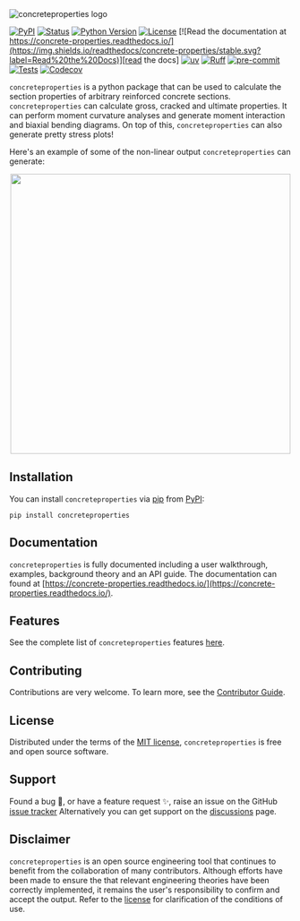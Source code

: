 <picture>
  <source media="(prefers-color-scheme: dark)" srcset="docs/_static/cp_logo_dark.png">
  <source media="(prefers-color-scheme: light)" srcset="docs/_static/cp_logo.png">
  <img alt="concreteproperties logo" src="docs/_static/cp_logo.png">
</picture>

[![PyPI](https://img.shields.io/pypi/v/concreteproperties.svg)][pypi_]
[![Status](https://img.shields.io/pypi/status/concreteproperties.svg)][status]
[![Python Version](https://img.shields.io/pypi/pyversions/concreteproperties)][python version]
[![License](https://img.shields.io/pypi/l/concreteproperties)][license]
[![Read the documentation at https://concrete-properties.readthedocs.io/](https://img.shields.io/readthedocs/concrete-properties/stable.svg?label=Read%20the%20Docs)][read the docs]
[![uv](https://img.shields.io/endpoint?url=https://raw.githubusercontent.com/astral-sh/uv/main/assets/badge/v0.json)][uv]
[![Ruff](https://img.shields.io/endpoint?url=https://raw.githubusercontent.com/astral-sh/ruff/main/assets/badge/v2.json)][ruff]
[![pre-commit](https://img.shields.io/badge/pre--commit-enabled-brightgreen?logo=pre-commit&logoColor=white)][pre-commit]
[![Tests](https://github.com/robbievanleeuwen/concrete-properties/actions/workflows/ci.yml/badge.svg?branch=master)][tests]
[![Codecov](https://codecov.io/gh/robbievanleeuwen/concrete-properties/branch/master/graph/badge.svg)][codecov]


[pypi_]: https://pypi.org/project/concreteproperties/
[status]: https://pypi.org/project/concreteproperties/
[python version]: https://pypi.org/project/concreteproperties
[read the docs]: https://concrete-properties.readthedocs.io/
[uv]: https://github.com/astral-sh/uv
[ruff]: https://github.com/astral-sh/ruff
[pre-commit]: https://github.com/pre-commit/pre-commit
[tests]: https://github.com/robbievanleeuwen/concrete-properties/actions/workflows/ci.yml
[codecov]: https://app.codecov.io/gh/robbievanleeuwen/concrete-properties

`concreteproperties` is a python package that can be used to calculate the section
properties of arbitrary reinforced concrete sections. `concreteproperties` can calculate
gross, cracked and ultimate properties. It can perform moment curvature analyses
and generate moment interaction and biaxial bending diagrams. On top of this,
`concreteproperties` can also generate pretty stress plots!

Here's an example of some of the non-linear output `concreteproperties` can generate:

<p align="center">
  <img src="docs/_static/anim/anim_compress.gif" width="500"/>
</p>

## Installation

You can install `concreteproperties` via [pip] from [PyPI]:

```shell
pip install concreteproperties
```

## Documentation

`concreteproperties` is fully documented including a user walkthrough, examples,
background theory and an API guide. The documentation can found at
[https://concrete-properties.readthedocs.io/](https://concrete-properties.readthedocs.io/).

## Features

See the complete list of `concreteproperties` features
[here](https://concrete-properties.readthedocs.io/en/stable/user_guide.html).

## Contributing

Contributions are very welcome. To learn more, see the [Contributor Guide].

## License

Distributed under the terms of the [MIT license][license], `concreteproperties` is free
and open source software.

## Support

Found a bug 🐛, or have a feature request ✨, raise an issue on the
GitHub [issue tracker](https://github.com/robbievanleeuwen/concrete-properties/issues)
Alternatively you can get support on the
[discussions](https://github.com/robbievanleeuwen/concrete-properties/discussions) page.

## Disclaimer

`concreteproperties` is an open source engineering tool that continues to benefit from
the collaboration of many contributors. Although efforts have been made to ensure the
that relevant engineering theories have been correctly implemented, it remains the
user's responsibility to confirm and accept the output. Refer to the
[license](LICENSE.md) for clarification of the conditions of use.

[pypi]: https://pypi.org/
[pip]: https://pip.pypa.io/
[license]: https://github.com/robbievanleeuwen/concrete-properties/blob/master/LICENSE
[contributor guide]: https://github.com/robbievanleeuwen/concrete-properties/blob/master/CONTRIBUTING.md
